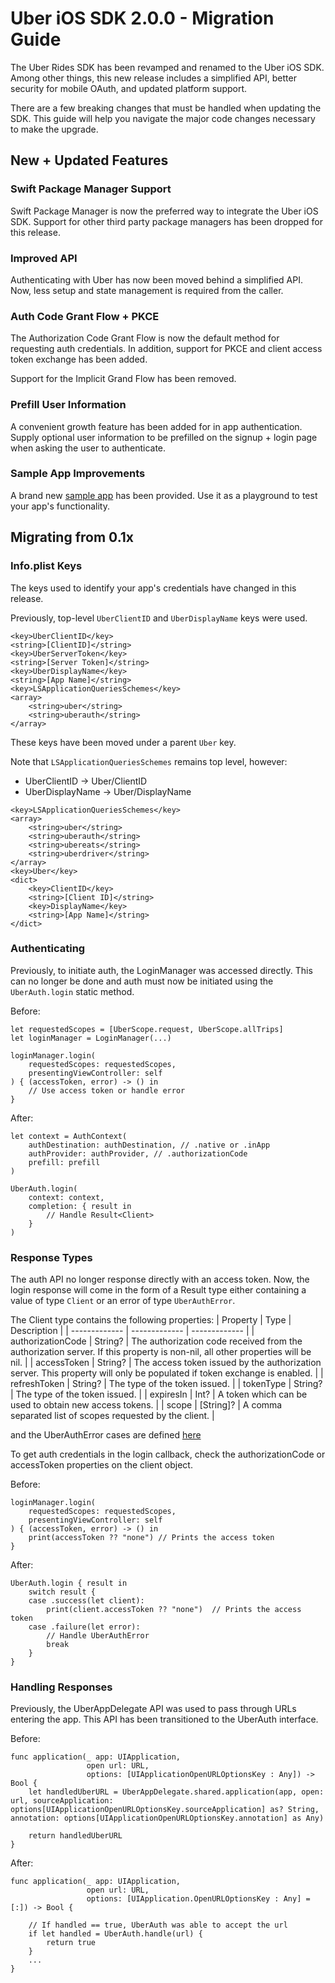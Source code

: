 # Uber iOS SDK 2.0.0 - Migration Guide
The Uber Rides SDK has been revamped and renamed to the Uber iOS SDK. Among other things, this new release includes a simplified API, better security for mobile OAuth, and updated platform support.

There are a few breaking changes that must be handled when updating the SDK. This guide will help you navigate the major code changes necessary to make the upgrade.

## New + Updated Features
### Swift Package Manager Support
Swift Package Manager is now the preferred way to integrate the Uber iOS SDK. Support for other third party package managers has been dropped for this release.

### Improved API
Authenticating with Uber has now been moved behind a simplified API. Now, less setup and state management is required from the caller.

### Auth Code Grant Flow + PKCE
The Authorization Code Grant Flow is now the default method for requesting auth credentials. In addition, support for PKCE and client access token exchange has been added.

Support for the Implicit Grand Flow has been removed.

### Prefill User Information
A convenient growth feature has been added for in app authentication. Supply optional user information to be prefilled on the signup + login page when asking the user to authenticate.

### Sample App Improvements
A brand new [sample app](../examples/UberSDK/README.md) has been provided. Use it as a playground to test your app's functionality.

## Migrating from 0.1x

### Info.plist Keys
The keys used to identify your app's credentials have changed in this release.

Previously, top-level `UberClientID` and `UberDisplayName` keys were used.
```
<key>UberClientID</key>
<string>[ClientID]</string>
<key>UberServerToken</key>
<string>[Server Token]</string>
<key>UberDisplayName</key>
<string>[App Name]</string>
<key>LSApplicationQueriesSchemes</key>
<array>
    <string>uber</string>
    <string>uberauth</string>
</array>
```

These keys have been moved under a parent `Uber` key.


Note that `LSApplicationQueriesSchemes` remains top level, however:

* UberClientID -> Uber/ClientID
* UberDisplayName -> Uber/DisplayName


```
<key>LSApplicationQueriesSchemes</key>
<array>
    <string>uber</string>
    <string>uberauth</string>
    <string>ubereats</string>
    <string>uberdriver</string>
</array>
<key>Uber</key>
<dict>
    <key>ClientID</key>
    <string>[Client ID]</string>
    <key>DisplayName</key>
    <string>[App Name]</string>
</dict>
```


### Authenticating

Previously, to initiate auth, the LoginManager was accessed directly. This can no longer be done and auth must now be initiated using the `UberAuth.login` static method.

Before:
```
let requestedScopes = [UberScope.request, UberScope.allTrips]
let loginManager = LoginManager(...)

loginManager.login(
    requestedScopes: requestedScopes,
    presentingViewController: self
) { (accessToken, error) -> () in
    // Use access token or handle error
}
```

After:
```
let context = AuthContext(
    authDestination: authDestination, // .native or .inApp
    authProvider: authProvider, // .authorizationCode
    prefill: prefill
)

UberAuth.login(
    context: context,
    completion: { result in
        // Handle Result<Client>
    }
)
```

### Response Types
The auth API no longer response directly with an access token. Now, the login response will come in the form of a Result type either containing a value of type `Client` or an error of type `UberAuthError`.

The Client type contains the following properties:
| Property  | Type | Description |
| ------------- | ------------- | ------------- |
| authorizationCode  | String? | The authorization code received from the authorization server. If this property is non-nil, all other properties will be nil. |
| accessToken | String? | The access token issued by the authorization server. This property will only be populated if token exchange is enabled. |
| refreshToken | String? | The type of the token issued. |
| tokenType | String? | The type of the token issued. |
| expiresIn | Int? | A token which can be used to obtain new access tokens. |
| scope | [String]? | A comma separated list of scopes requested by the client. |


and the UberAuthError cases are defined [here](../Sources/UberAuth/Errors/UberAuthError.swift)

To get auth credentials in the login callback, check the authorizationCode or accessToken properties on the client object.

Before:
```
loginManager.login(
    requestedScopes: requestedScopes,
    presentingViewController: self
) { (accessToken, error) -> () in
    print(accessToken ?? "none") // Prints the access token
}
```

After:
```
UberAuth.login { result in
    switch result {
    case .success(let client):
        print(client.accessToken ?? "none")  // Prints the access token
    case .failure(let error):
        // Handle UberAuthError
        break
    }
}
```

### Handling Responses
Previously, the UberAppDelegate API was used to pass through URLs entering the app. This API has been transitioned to the UberAuth interface.

Before:
```
func application(_ app: UIApplication,
                 open url: URL,
                 options: [UIApplicationOpenURLOptionsKey : Any]) -> Bool {
    let handledUberURL = UberAppDelegate.shared.application(app, open: url, sourceApplication: options[UIApplicationOpenURLOptionsKey.sourceApplication] as? String, annotation: options[UIApplicationOpenURLOptionsKey.annotation] as Any)

    return handledUberURL
}
```

After:
```
func application(_ app: UIApplication,
                 open url: URL,
                 options: [UIApplication.OpenURLOptionsKey : Any] = [:]) -> Bool {

    // If handled == true, UberAuth was able to accept the url
    if let handled = UberAuth.handle(url) {
        return true
    }
    ...
}
```
